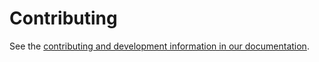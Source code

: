 # Contributing

See the [contributing and development information in our documentation](https://glum.readthedocs.io/en/latest/contributing.html).
